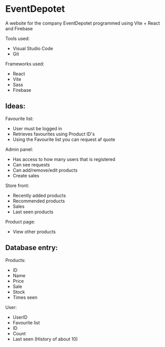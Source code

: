 # EventDepotet

A website for the company EventDepotet programmed using Vite + React and Firebase

Tools used:

-   Visual Studio Code
-   Git

Frameworks used:

-   React
-   Vite
-   Sass
-   Firebase

## Ideas:

Favourite list:

-   User must be logged in
-   Retrieves favourites using Product ID's
-   Using the Favourite list you can request af quote

Admin panel:

-   Has access to how many users that is registered
-   Can see requests
-   Can add/remove/edit products
-   Create sales

Store front:

-   Recently added products
-   Recommended products
-   Sales
-   Last seen products

Product page:

-   View other products

## Database entry:

Products:

-   ID
-   Name
-   Price
-   Sale
-   Stock
-   Times seen

User:

-   UserID
-   Favourite list
-   ID
-   Count
-   Last seen (History of about 10)
